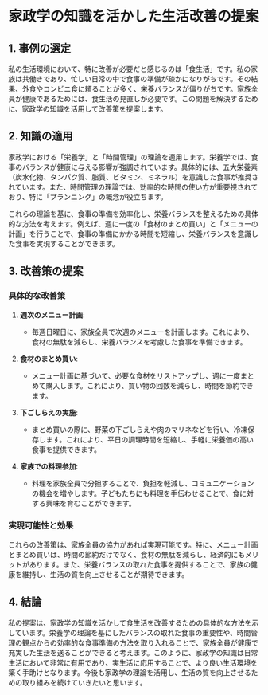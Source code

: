# 家政学の知識を活かした生活改善の提案

## 1. 事例の選定

私の生活環境において、特に改善が必要だと感じるのは「食生活」です。私の家族は共働きであり、忙しい日常の中で食事の準備が疎かになりがちです。その結果、外食やコンビニ食に頼ることが多く、栄養バランスが偏りがちです。家族全員が健康であるためには、食生活の見直しが必要です。この問題を解決するために、家政学の知識を活用して改善策を提案します。

## 2. 知識の適用

家政学における「栄養学」と「時間管理」の理論を適用します。栄養学では、食事のバランスが健康に与える影響が強調されています。具体的には、五大栄養素（炭水化物、タンパク質、脂質、ビタミン、ミネラル）を意識した食事が推奨されています。また、時間管理の理論では、効率的な時間の使い方が重要視されており、特に「プランニング」の概念が役立ちます。

これらの理論を基に、食事の準備を効率化し、栄養バランスを整えるための具体的な方法を考えます。例えば、週に一度の「食材のまとめ買い」と「メニューの計画」を行うことで、食事の準備にかかる時間を短縮し、栄養バランスを意識した食事を実現することができます。

## 3. 改善策の提案

### 具体的な改善策

1. **週次のメニュー計画**:
   - 毎週日曜日に、家族全員で次週のメニューを計画します。これにより、食材の無駄を減らし、栄養バランスを考慮した食事を準備できます。

2. **食材のまとめ買い**:
   - メニュー計画に基づいて、必要な食材をリストアップし、週に一度まとめて購入します。これにより、買い物の回数を減らし、時間を節約できます。

3. **下ごしらえの実施**:
   - まとめ買いの際に、野菜の下ごしらえや肉のマリネなどを行い、冷凍保存します。これにより、平日の調理時間を短縮し、手軽に栄養価の高い食事を提供できます。

4. **家族での料理参加**:
   - 料理を家族全員で分担することで、負担を軽減し、コミュニケーションの機会を増やします。子どもたちにも料理を手伝わせることで、食に対する興味を育むことができます。

### 実現可能性と効果

これらの改善策は、家族全員の協力があれば実現可能です。特に、メニュー計画とまとめ買いは、時間の節約だけでなく、食材の無駄を減らし、経済的にもメリットがあります。また、栄養バランスの取れた食事を提供することで、家族の健康を維持し、生活の質を向上させることが期待できます。

## 4. 結論

私の提案は、家政学の知識を活かして食生活を改善するための具体的な方法を示しています。栄養学の理論を基にしたバランスの取れた食事の重要性や、時間管理の観点からの効率的な食事準備の方法を取り入れることで、家族全員が健康で充実した生活を送ることができると考えます。このように、家政学の知識は日常生活において非常に有用であり、実生活に応用することで、より良い生活環境を築く手助けとなります。今後も家政学の理論を活用し、生活の質を向上させるための取り組みを続けていきたいと思います。